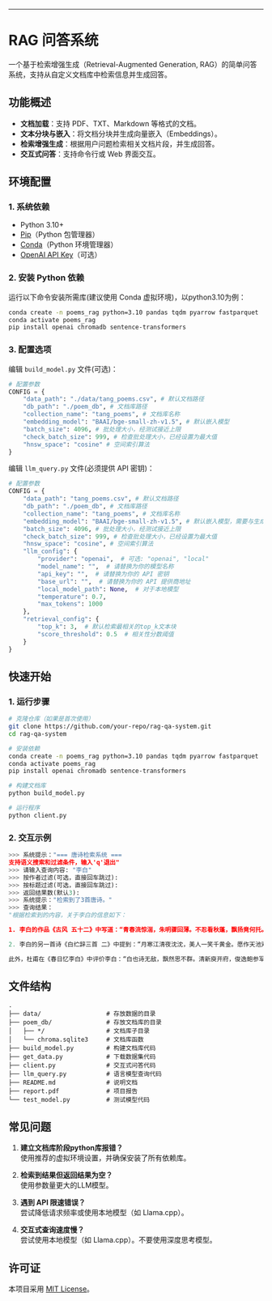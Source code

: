 
---

# RAG 问答系统

一个基于检索增强生成（Retrieval-Augmented Generation, RAG）的简单问答系统，支持从自定义文档库中检索信息并生成回答。

## 功能概述
- **文档加载**：支持 PDF、TXT、Markdown 等格式的文档。
- **文本分块与嵌入**：将文档分块并生成向量嵌入（Embeddings）。
- **检索增强生成**：根据用户问题检索相关文档片段，并生成回答。
- **交互式问答**：支持命令行或 Web 界面交互。

## 环境配置

### 1. 系统依赖
- Python 3.10+
- [Pip](https://pip.pypa.io/en/stable/)（Python 包管理器）
- [Conda](https://docs.conda.io/en/latest/)（Python 环境管理器）
- [OpenAI API Key](https://beta.openai.com/account/api-keys)（可选）

### 2. 安装 Python 依赖
运行以下命令安装所需库(建议使用 Conda 虚拟环境)，以python3.10为例：
```bash
conda create -n poems_rag python=3.10 pandas tqdm pyarrow fastparquet
conda activate poems_rag
pip install openai chromadb sentence-transformers
```

### 3. 配置选项
编辑 `build_model.py` 文件(可选)：
```python
# 配置参数
CONFIG = {
    "data_path": "./data/tang_poems.csv", # 默认文档路径
    "db_path": "./poem_db", # 文档库路径
    "collection_name": "tang_poems", # 文档库名称
    "embedding_model": "BAAI/bge-small-zh-v1.5", # 默认嵌入模型
    "batch_size": 4096, # 批处理大小，经测试接近上限
    "check_batch_size": 999, # 检查批处理大小，已经设置为最大值
    "hnsw_space": "cosine" # 空间索引算法
}
```

编辑 `llm_query.py` 文件(必须提供 API 密钥)：
```python
# 配置参数
CONFIG = {
    "data_path": "tang_poems.csv", # 默认文档路径
    "db_path": "./poem_db", # 文档库路径
    "collection_name": "tang_poems", # 文档库名称
    "embedding_model": "BAAI/bge-small-zh-v1.5", # 默认嵌入模型，需要与生成模型匹配
    "batch_size": 4096, # 批处理大小，经测试接近上限
    "check_batch_size": 999, # 检查批处理大小，已经设置为最大值
    "hnsw_space": "cosine", # 空间索引算法
    "llm_config": {
        "provider": "openai",  # 可选: "openai", "local"
        "model_name": "",  # 请替换为你的模型名称
        "api_key": "",  # 请替换为你的 API 密钥
        "base_url": "",  # 请替换为你的 API 提供商地址
        "local_model_path": None,  # 对于本地模型
        "temperature": 0.7,
        "max_tokens": 1000
    },
    "retrieval_config": {
        "top_k": 3,  # 默认检索最相关的top_k文本块
        "score_threshold": 0.5  # 相关性分数阈值
    }
}
```

## 快速开始

### 1. 运行步骤
```bash
# 克隆仓库（如果是首次使用）
git clone https://github.com/your-repo/rag-qa-system.git
cd rag-qa-system

# 安装依赖
conda create -n poems_rag python=3.10 pandas tqdm pyarrow fastparquet
conda activate poems_rag
pip install openai chromadb sentence-transformers

# 构建文档库
python build_model.py

# 运行程序
python client.py
```

### 2. 交互示例
```python
>>> 系统提示："=== 唐诗检索系统 ===
支持语义搜索和过滤条件，输入'q'退出"
>>> 请输入查询内容: "李白"
>>> 按作者过滤(可选，直接回车跳过): 
>>> 按标题过滤(可选，直接回车跳过): 
>>> 返回结果数(默认3): 
>>> 系统提示："检索到了3首唐诗。"
>>> 查询结果：
"根据检索到的内容，关于李白的信息如下：

1. 李白的作品《古风 五十二》中写道：“青春流惊湍，朱明骤回薄。不忍看秋蓬，飘扬竟何托。”这首诗表达了时光流逝和漂泊无依的感慨。

2. 李白的另一首诗《白纻辞三首 二》中提到：“月寒江清夜沈沈，美人一笑千黄金。愿作天池双鸳鸯，一朝飞去青云上。”这首诗描绘了美人的风姿和诗人对美好境界的向往。

此外，杜甫在《春日忆李白》中评价李白：“白也诗无敌，飘然思不群。清新庾开府，俊逸鲍参军。”这体现了李白诗歌的卓越成就和独特风格。"
```

## 文件结构
```
.
├── data/                  # 存放数据的目录
├── poem_db/               # 存放文档库的目录
│   ├── */                 # 文档库子目录
│   └── chroma.sqlite3     # 文档库函数
├── build_model.py         # 构建文档库代码
├── get_data.py            # 下载数据集代码
├── client.py              # 交互式问答代码
├── llm_query.py           # 语言模型查询代码
├── README.md              # 说明文档
├── report.pdf             # 项目报告
└── test_model.py          # 测试模型代码
```



## 常见问题
1. **建立文档库阶段python库报错？**  
   使用推荐的虚拟环境设置，并确保安装了所有依赖库。

2. **检索到结果但返回结果为空？**  
   使用参数量更大的LLM模型。

3. **遇到 API 限速错误？**  
   尝试降低请求频率或使用本地模型（如 Llama.cpp）。

3. **交互式查询速度慢？**  
   尝试使用本地模型（如 Llama.cpp）。不要使用深度思考模型。
   


## 许可证
本项目采用 [MIT License](LICENSE)。

